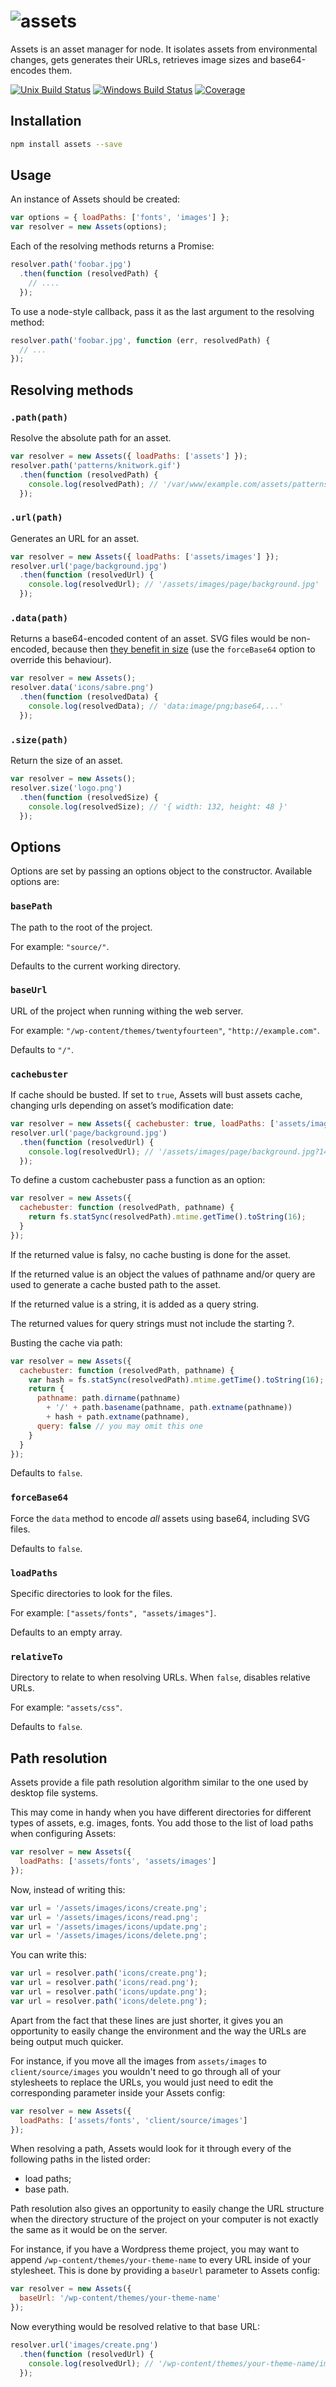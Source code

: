 # ![assets](https://rawgit.com/assetsjs/assets/develop/media/assets.svg)

Assets is an asset manager for node. It isolates assets from environmental changes, gets generates their URLs, retrieves image sizes and base64-encodes them.

[![Unix Build Status][travis-badge]][travis] [![Windows Build Status][appveyor-badge]][appveyor] [![Coverage][coveralls-badge]][coveralls]

[appveyor]:        https://ci.appveyor.com/project/borodean/assets-xjoqs
[appveyor-badge]:  https://img.shields.io/appveyor/ci/borodean/assets-xjoqs.svg?label=windows
[coveralls]:       https://coveralls.io/github/assetsjs/assets
[coveralls-badge]: https://img.shields.io/coveralls/assetsjs/assets.svg
[travis]:          https://travis-ci.org/assetsjs/assets
[travis-badge]:    https://img.shields.io/travis/assetsjs/assets.svg?label=unix

## Installation

```bash
npm install assets --save
```

## Usage

An instance of Assets should be created:

```js
var options = { loadPaths: ['fonts', 'images'] };
var resolver = new Assets(options);
```

Each of the resolving methods returns a Promise:

```js
resolver.path('foobar.jpg')
  .then(function (resolvedPath) {
    // ....
  });
```

To use a node-style callback, pass it as the last argument to the resolving method:

```js
resolver.path('foobar.jpg', function (err, resolvedPath) {
  // ...
});
```

## Resolving methods

### `.path(path)`
Resolve the absolute path for an asset.

```js
var resolver = new Assets({ loadPaths: ['assets'] });
resolver.path('patterns/knitwork.gif')
  .then(function (resolvedPath) {
    console.log(resolvedPath); // '/var/www/example.com/assets/patterns/knitwork.gif'
  });
```

### `.url(path)`
Generates an URL for an asset.

```js
var resolver = new Assets({ loadPaths: ['assets/images'] });
resolver.url('page/background.jpg')
  .then(function (resolvedUrl) {
    console.log(resolvedUrl); // '/assets/images/page/background.jpg'
  });
```

### `.data(path)`
Returns a base64-encoded content of an asset. SVG files would be non-encoded, because then [they benefit in size](http://css-tricks.com/probably-dont-base64-svg/) (use the `forceBase64` option to override this behaviour).

```js
var resolver = new Assets();
resolver.data('icons/sabre.png')
  .then(function (resolvedData) {
    console.log(resolvedData); // 'data:image/png;base64,...'
  });
```

### `.size(path)`
Return the size of an asset.

```js
var resolver = new Assets();
resolver.size('logo.png')
  .then(function (resolvedSize) {
    console.log(resolvedSize); // '{ width: 132, height: 48 }'
  });
```

Options
-------

Options are set by passing an options object to the constructor. Available options are:

### `basePath`
The path to the root of the project.

For example: `"source/"`.

Defaults to the current working directory.

### `baseUrl`
URL of the project when running withing the web server.

For example: `"/wp-content/themes/twentyfourteen"`, `"http://example.com"`.

Defaults to `"/"`.

### `cachebuster`
If cache should be busted. If set to `true`, Assets will bust assets cache, changing urls depending on asset’s modification date:

```js
var resolver = new Assets({ cachebuster: true, loadPaths: ['assets/images'] });
resolver.url('page/background.jpg')
  .then(function (resolvedUrl) {
    console.log(resolvedUrl); // '/assets/images/page/background.jpg?14a931c501f'
  });
```

To define a custom cachebuster pass a function as an option:

```js
var resolver = new Assets({
  cachebuster: function (resolvedPath, pathname) {
    return fs.statSync(resolvedPath).mtime.getTime().toString(16);
  }
});
```

If the returned value is falsy, no cache busting is done for the asset.

If the returned value is an object the values of pathname and/or query are used to generate a cache busted path to the asset.

If the returned value is a string, it is added as a query string.

The returned values for query strings must not include the starting ?.

Busting the cache via path:

```js
var resolver = new Assets({
  cachebuster: function (resolvedPath, pathname) {
    var hash = fs.statSync(resolvedPath).mtime.getTime().toString(16);
    return {
      pathname: path.dirname(pathname)
        + '/' + path.basename(pathname, path.extname(pathname))
        + hash + path.extname(pathname),
      query: false // you may omit this one
    }
  }
});
```

Defaults to `false`.

### `forceBase64`

Force the `data` method to encode _all_ assets using base64, including SVG files.

Defaults to `false`.

### `loadPaths`
Specific directories to look for the files.

For example: `["assets/fonts", "assets/images"]`.

Defaults to an empty array.

### `relativeTo`
Directory to relate to when resolving URLs. When `false`, disables relative URLs.

For example: `"assets/css"`.

Defaults to `false`.

Path resolution
---------------

Assets provide a file path resolution algorithm similar to the one used by desktop file systems.

This may come in handy when you have different directories for different types of assets, e.g. images, fonts. You add those to the list of load paths when configuring Assets:

```js
var resolver = new Assets({
  loadPaths: ['assets/fonts', 'assets/images']
});
```

Now, instead of writing this:

```js
var url = '/assets/images/icons/create.png';
var url = '/assets/images/icons/read.png';
var url = '/assets/images/icons/update.png';
var url = '/assets/images/icons/delete.png';
```

You can write this:

```js
var url = resolver.path('icons/create.png');
var url = resolver.path('icons/read.png');
var url = resolver.path('icons/update.png');
var url = resolver.path('icons/delete.png');
```

Apart from the fact that these lines are just shorter, it gives you an opportunity to easily change the environment and the way the URLs are being output much quicker.

For instance, if you move all the images from `assets/images` to `client/source/images` you wouldn't need to go through all of your stylesheets to replace the URLs, you would just need to edit the corresponding parameter inside your Assets config:

```js
var resolver = new Assets({
  loadPaths: ['assets/fonts', 'client/source/images']
});
```

When resolving a path, Assets would look for it through every of the following paths in the listed order:

* load paths;
* base path.

Path resolution also gives an opportunity to easily change the URL structure when the directory structure of the project on your computer is not exactly the same as it would be on the server.

For instance, if you have a Wordpress theme project, you may want to append `/wp-content/themes/your-theme-name` to every URL inside of your stylesheet. This is done by providing a `baseUrl` parameter to Assets config:

```js
var resolver = new Assets({
  baseUrl: '/wp-content/themes/your-theme-name'
});
```

Now everything would be resolved relative to that base URL:

```js
resolver.url('images/create.png')
  .then(function (resolvedUrl) {
    console.log(resolvedUrl); // '/wp-content/themes/your-theme-name/images/create.png'
  });
```
